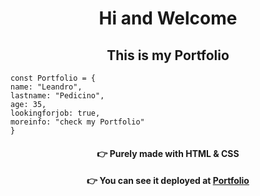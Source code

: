 <h1 align="center"> Hi and Welcome </h1>

<h2 align="center"> This is my Portfolio </h2>


```
const Portfolio = {
name: "Leandro",
lastname: "Pedicino",
age: 35,
lookingforjob: true,
moreinfo: "check my Portfolio"
}
```

<span align="center">

#### :point_right: Purely made with HTML & CSS

</span>

<span align="center">

#### :point_right: You can see it deployed at [Portfolio](https://lpedicino.github.io/My-Portfolio/)

</span>
